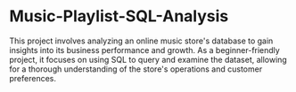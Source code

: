 # Music-Playlist-SQL-Analysis
This project involves analyzing an online music store's database to gain insights into its business performance and growth. As a beginner-friendly project, it focuses on using SQL to query and examine the dataset, allowing for a thorough understanding of the store's operations and customer preferences.
